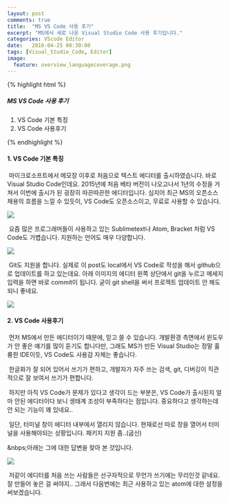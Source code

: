 ```yaml
---
layout: post
comments: true
title:  "MS VS Code 사용 후기"
excerpt: "MS에서 새로 나온 Visual Studio Code 사용 후기입니다."
categories: VScode Editor
date:   2016-04-25 00:30:00
tags: [Visual_Studio_Code, Editor]
image:
  feature: overview_languagecoverage.png
---
```

{% highlight html %}
<h5>MS VS Code 사용 후기</h5>
  <ol>
    <li>VS Code 기본 특징</li>
    <li>VS Code 사용후기</li>
  </ol>
{% endhighlight %}

<h4>1. VS Code 기본 특징</h4>

<p>&nbsp;마이크로소프트에서 메모장 이후로 처음으로 텍스트 에디터를 출시하였습니다. 바로 Visual Studio Code인데요. 2015년에 처음 베타 버전이 나오고나서 1년의 수정을 거쳐서 이번에 출시가 된 굉장히 따끈따끈한 에디터입니다. 심지어 최근 MS의 오픈소스 채용의 흐름을 느낄 수 있듯이, VS Code도 오픈소스이고, 무료로 사용할 수 있습니다.</p>
<img src="http://dl.dropbox.com/s/cspxnwj2ziqlfpg/getting_started.png"/>

<p>&nbsp;요즘 많은 프로그래머들이 사용하고 있는 Sublimetext나 Atom, Bracket 처럼 VS Code도 가볍습니다. 지원하는 언어도 매우 다양합니다.</p>
<img src="http://dl.dropbox.com/s/l1qg4kxd5za3fkh/language_support.png">

<p>&nbsp;Git도 지원을 합니다. 실제로 이 post도 local에서 VS Code로 작성을 해서 github으로 업데이트를 하고 있는데요. 아래 이미지의 에디터 왼쪽 상단에서 git을 누르고 메세지 입력을 하면 바로 commit이 됩니다. 굳이 git shell을 써서 프로젝트 업데이트 안 해도 되니 좋네요.</p>
<img src="http://dl.dropbox.com/s/nc9ee6986jrgvcw/git_setting.png">


<h4>2. VS Code 사용후기</h4>

<p>&nbsp;먼저 MS에서 만든 에디터이기 때문에, 믿고 쓸 수 있습니다. 개발환경 측면에서 윈도우가 안 좋은 얘기를 많이 듣기도 합니다만, 그래도 MS가 만든 Visual Studio는 정말 훌륭한 IDE이듯, VS Code도 사용감 자체는 좋습니다.</p>
<p>&nbsp;한글화가 잘 되어 있어서 쓰기가 편하고, 개발자가 자주 쓰는 검색, git, 디버깅이 직관적으로 잘 보여서 쓰기가 편합니다.</p>
<p>&nbsp;하지만 아직 VS Code가 문제가 있다고 생각이 드는 부분은, VS Code가 출시된지 얼마 안된 에디터이다 보니 생태계 조성이 부족하다는 점입니다. 중요하다고 생각하는데 안 되는 기능이 꽤 있네요..</p>
<p>&nbsp;일단, 터미널 창이 에디터 내부에서 열리지 않습니다. 현재로선 따로 창을 열어서 터미널을 사용해야되는 상황입니다. 패키지 지원 좀..(굽신)</p>
<p>&nbps;아래는 그에 대한 답변을 찾아 본 것입니다.</p>
<img src="http://dl.dropbox.com/s/i0dvh7zlbi49zji/command.PNG">
<p>&nbsp;저같이 에디터를 처음 쓰는 사람들은 선구자적으로 무언가 쓰기에는 무리인것 같네요. 잘 만들어 놓은 걸 써야지.. 그래서 다음번에는 최근 사용하고 있는 atom에 대한 설정을 써보겠습니다.</p>
